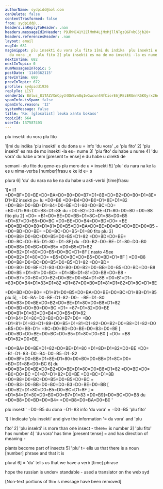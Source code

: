 ```yaml
---
authorName: sydpidd@aol.com
canDelete: false
contentTrasformed: false
from: sydpidd@...
headers.inReplyToHeader: .nan
headers.messageIdInHeader: PDJhMC41Y2ZlMmM4LjMxMjllNTgzQGFvbC5jb20+
headers.referencesHeader: .nan
layout: email
msgId: 681
msgSnippet: plu insekti du vora plu fito 1]mi du indika  plu insekti e du dona u info
  du vora _e   plu fito 2] plu insekti es ma de mo insekti -la es nume 3] plu
nextInTime: 682
nextInTopic: 0
numMessagesInTopic: 5
postDate: '1140362115'
prevInTime: 680
prevInTopic: 672
profile: sydpidd1926
replyTo: LIST
senderId: 8Alwz_81TAZVXnCpy34OWBvn8q1wGwcvn4NfCiorE6jREzERUnnR5KOyrx26oQuRoYdy_fBW
spamInfo.isSpam: false
spamInfo.reason: '12'
systemMessage: false
title: 'Re: [glosalist] leuka xanto bokaso'
topicId: 664
userId: 137587403
---
```


plu insekti du vora plu fito 
 

1]mi du indika  'plu insekti' e du dona u =
info 'du vora' _e   'plu fito' 
2] 'plu insekti' es ma de mo insekti -la es=
 nume 
3] 'plu  fito' du habe u nume 
4] 'du vora' du habe u tem [present t=
ense] e du habe u  direkti de 
 
semani -plu fito du gene-es plu mero de u =
insekti 
5] 'plu' du nara na  ke la es u nima-verba [number]frasu e ke id e=
s 
 
plura 
6] 'du' du nara na ke na du habe u akti-verbi [time]frasu 
 
1]=
 ii1 =D0=BF=D0=BE=D0=BA=D0=B0=D0=B7=D1=8B=D0=B2=D0=B0=D1=8E=D1=82 insekti p=
lu =D0=B8 =D0=B4=D0=B0=D1=8E=D1=82 =D0=B8=D0=BD=D1=84=D0=BE=D1=80=D0=BC=D0=
=B0=D1=86=D0=B8=D1=8E du =D0=B2=D0=BE=D1=80=D0=B0 =D0=B8 fito 
plu
2]  =D0=
=B1=D0=BE=D0=BB=D1=8C=D1=88=D0=B5 =D1=87=D0=B5=D0=BC =D0=BE=D0=B4=D0=BD=D0=
=BE =D0=BD=D0=B0=D1=81=D0=B5=D0=BA=D0=BE=D0=BC=D0=BE=D0=B5 - =D0=BD=D0=BE=
=D0=BC=D0=B5=D1=80 fito plu 
3] =D0=B8=D0=BC=D0=B5=D0=B5=D1=82 =D0=BD=D0=BE=
=D0=BC=D0=B5=D1=80 =D1=8F] du =D0=B2=D0=BE=D1=80=D0=B0 =D0=B8=D0=BC=D0=B5=
=D0=B5=D1=82  =D0=B2=D1=80=D0=B5=D0=BC=D1=8F [ nasto
45ee =D0=B2=D1=80=D0=
=B5=D0=BC=D0=B5=D0=BD=D1=8F ] =D0=B8 =D0=B8=D0=BC=D0=B5=D0=B5=D1=82 =D0=BD=
=D0=B0=D0=BF=D1=80=D0=B0=D0=B2=D0=BB=D0=B5=D0=BD=D0=B8=D0=B5 =D1=81=D0=BC=
=D1=8B=D1=81=D0=BB=D0=B8 - =D0=B7=D0=B0=D0=B2=D0=BE=D0=B4=D1=8B =D0=B1=D1=
=83=D0=B4=D1=83=D1=82 
=D1=87=D0=B0=D1=81=D1=82=D1=8C=D1=8E 
 
=D0=BD=D0=B0=
=D1=81=D0=B5=D0=BA=D0=BE=D0=BC=D1=8B=D1=85 plu 
5], =D0=BA=D0=BE=D1=82=D0=
=BE=D1=80 =D0=B3=D0=BE=D0=B2=D0=BE=D1=80=D0=B8=D1=82 =D0=BD=D0=B0=D0=BC =D1=
=87=D1=82=D0=BE =D0=B1=D1=83=D0=B4=D0=B5=D1=82 =D1=84=D1=80=D0=B0=D0=B7=D0=
=B0 =D1=81=D1=83=D1=89=D0=B5=D1=81=D1=82=D0=B2=D0=B8=D1=82=D0=B5=D0=BB=D1=
=8C=D0=BD=D0=BE=D0=B3=D0=BE 
[  =D0=BD=D0=BE=D0=BC=D0=B5=D1=80=D0=B0 ] =D0=
=B8 =D1=82=D0=BE, 
 
=D0=BA=D0=BE=D1=82=D0=BE=D1=80 =D1=8D=D1=82=D0=BE =D0=
=B1=D1=83=D0=B4=D0=B5=D1=82 =D0=BF=D0=BB=D1=8E=D1=80=D0=B0=D0=BB=D1=8C=D0=
=BD=D1=8B=D0=BC 
6] du =D0=B3=D0=BE=D0=B2=D0=BE=D1=80=D0=B8=D1=82 =D0=BD=D0=
=B0=D0=BC =D1=87=D1=82=D0=BE =D0=BC=D1=8B =D0=B8=D0=BC=D0=B5=D0=B5=D0=BC =
=D0=B3=D0=BB=D0=B0=D0=B3=D0=BE=D0=BB [  =D0=B2=D1=80=D0=B5=D0=BC=D1=8F ] =
=D1=84=D1=80=D0=B0=D0=B7=D1=83 =D0=B9]=D0=BC=D0=B8
 du =D0=B8=D0=BD=D0=B4=
=D0=B8=D0=BA=D0=B0 ' 
 
plu insekti' =D0=B5 du dona =D1=83 info 'du vora' =
=D0=B5 'plu fito' 
 
1] I indicate 'plu insekti' and give the information '=
du vora' and 'plu 
 
fito'
2] 'plu insekti' is more than one insect - there=
 is number
3]  'plu fito' has number
4] 'du vora' has time [present tense] =
and has direction  of meaning - 
 
plants become part of insects
5] 'plu' t=
ells us that there is a noun  [number] phrase and that it is 
 
plural 
6] =
'du' tells us that we have a verb [time] phrase
 
hope the russian is under=
standable - used a translator on the web
syd





[Non-text portions of thi=
s message have been removed]


